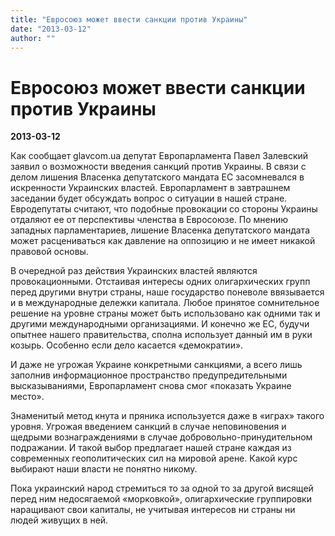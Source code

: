 ```yaml
---
title: "Евросоюз может ввести санкции против Украины"
date: "2013-03-12"
author: ""
---
```


# Евросоюз может ввести санкции против Украины

**2013-03-12** 

Как сообщает glavcom.ua депутат Европарламента Павел Залевский заявил о возможности введения санкций против Украины. В связи с делом лишения Власенка депутатского мандата ЕС засомневался в искренности Украинских властей. Европарламент в завтрашнем заседании будет обсуждать вопрос о ситуации в нашей стране. Евродепутаты считают, что подобные провокации со стороны Украины отдаляют ее от перспективы членства в Евросоюзе. По мнению западных парламентариев, лишение Власенка депутатского мандата может расцениваться как давление на оппозицию и не имеет никакой правовой основы.

В очередной раз действия Украинских властей являются провокационными. Отстаивая интересы одних олигархических групп перед другими внутри страны, наше государство поневоле ввязывается и в международные дележки капитала. Любое принятое сомнительное решение на уровне страны может быть использовано как одними так и другими международными организациями. И конечно же ЕС, будучи опытнее нашего правительства, сполна использует данный им в руки козырь. Особенно если дело касается «демократии».

И даже не угрожая Украине конкретными санкциями, а всего лишь заполнив информационное пространство предупредительными высказываниями, Европарламент снова смог «показать Украине место».

Знаменитый метод кнута и пряника используется даже в «играх» такого уровня. Угрожая введением санкций в случае неповиновения и щедрыми вознаграждениями в случае добровольно-принудительном подражании. И такой выбор предлагает нашей стране каждая из современных геополитических сил на мировой арене. Какой курс выбирают наши власти не понятно никому.

Пока украинский народ стремиться то за одной то за другой висящей перед ним недосягаемой «морковкой», олигархические группировки наращивают свои капиталы, не учитывая интересов ни страны ни людей живущих в ней.